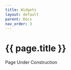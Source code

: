 ```yaml
---
title: Widgets
layout: default
parent: Docs
nav_order: 3
---
```


# {{ page.title }}

Page Under Construction

